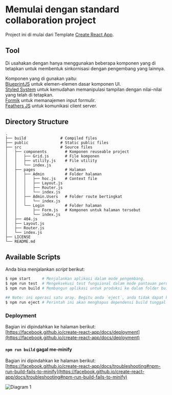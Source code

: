 # Memulai dengan standard collaboration project

Project ini di mulai dari Template [Create React App](https://github.com/facebook/create-react-app).
## Tool

Di usahakan dengan hanya menggunakan beberapa komponen yang di tetapkan untuk membentuk sinkornisasi dengan pengembang yang lainnya.

Komponen yang di gunakan yaitu:\
[BlueprintJS](https://blueprintjs.com/docs/) untuk elemen-elemen dasar komponen UI.\
[Styled System](https://styled-system.com/) untuk kemudahan memanipulasi tampilan dengan nilai-nilai yang telah di tetapkan.\
[Formik](https://formik.org/docs/overview) untuk memanajemen input formulir. \
[Feathers JS](https://feathersjs.com/) untuk komunikasi client server.

## Directory Structure

    .
    ├── build               # Compiled files
    ├── public              # Static public files
    ├── src                 # Source files
    │   ├── components        # Komponen reuseable project
    │   │   ├── Grid.js       # File komponen
    │   │   ├── utility.js    # File utility
    │   │   └── index.js
    │   ├── pages             # Halaman
    │   │   ├── Admin         # Folder halaman
    │   │   │   ├── hoc.js    # Context file
    │   │   │   ├── Layout.js
    │   │   │   ├── Router.js
    │   │   │   └── index.js
    │   │   ├── Admin.Users   # Folder route bertingkat
    │   │   │   └── index.js
    │   │   └── Login         # Folder halaman
    │   │       ├── Form.js   # Komponen untuk halaman tersebut
    │   │       └── index.js
    │   ├── 404.js
    │   ├── Layout.js
    │   ├── Router.js
    │   └── index.js
    ├── LICENSE
    └── README.md

## Available Scripts

Anda bisa menjalankan _script_ berikut:

```bash
$ npm start     # Menjalankan aplikasi dalam mode pengembang.
$ npm run test  # Mengeksekusi test fungsional dalam mode pantauan perubahan.
$ npm run build # Membangun aplikasi untuk produksi ke dalam folder build.

## Note: ini operasi satu aray. Begitu anda `eject`, anda tidak dapat kembali !
$ npm run eject # Perintah ini akan menghapus dependensi build tunggal dari proyek Anda.
```

### Deployment

Bagian ini dipindahkan ke halaman berikut: [https://facebook.github.io/create-react-app/docs/deployment](https://facebook.github.io/create-react-app/docs/deployment)

#### `npm run build` gagal me-minify

Bagian ini dipindahkan ke halaman berikut: [https://facebook.github.io/create-react-app/docs/troubleshooting#npm-run-build-fails-to-minify](https://facebook.github.io/create-react-app/docs/troubleshooting#npm-run-build-fails-to-minify)


![Diagram 1](https://user-images.githubusercontent.com/20113627/145631233-775b6865-d6e3-4831-a673-e745cb9dd88d.jpg)


